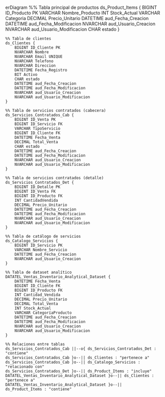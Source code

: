 erDiagram
    %% Tabla principal de productos
    ds_Product_Items {
        BIGINT ID_Producto PK
        VARCHAR Nombre_Producto
        INT Stock_Actual
        VARCHAR Categoria
        DECIMAL Precio_Unitario
        DATETIME aud_Fecha_Creacion
        DATETIME aud_Fecha_Modificacion
        NVARCHAR aud_Usuario_Creacion
        NVARCHAR aud_Usuario_Modificacion
        CHAR estado
    }

    %% Tabla de clientes
    ds_Clientes {
        BIGINT ID_Cliente PK
        NVARCHAR Nombre
        NVARCHAR Email UNIQUE
        NVARCHAR Telefono
        NVARCHAR Direccion
        DATETIME Fecha_Registro
        BIT Activo
        CHAR estado
        DATETIME aud_Fecha_Creacion
        DATETIME aud_Fecha_Modificacion
        NVARCHAR aud_Usuario_Creacion
        NVARCHAR aud_Usuario_Modificacion
    }

    %% Tabla de servicios contratados (cabecera)
    ds_Servicios_Contratados_Cab {
        BIGINT ID_Venta PK
        BIGINT ID_Servicio FK
        VARCHAR TipoServicio
        BIGINT ID_Cliente FK
        DATETIME Fecha_Venta
        DECIMAL Total_Venta
        CHAR estado
        DATETIME aud_Fecha_Creacion
        DATETIME aud_Fecha_Modificacion
        NVARCHAR aud_Usuario_Creacion
        NVARCHAR aud_Usuario_Modificacion
    }

    %% Tabla de servicios contratados (detalle)
    ds_Servicios_Contratados_Det {
        BIGINT ID_Detalle PK
        BIGINT ID_Venta FK
        BIGINT ID_Producto FK
        INT CantidadVendida
        DECIMAL Precio_Unitario
        DATETIME aud_Fecha_Creacion
        DATETIME aud_Fecha_Modificacion
        NVARCHAR aud_Usuario_Creacion
        NVARCHAR aud_Usuario_Modificacion
    }

    %% Tabla de catálogo de servicios
    ds_Catalogo_Servicios {
        BIGINT ID_Servicio PK
        VARCHAR Nombre_Servicio
        DATETIME aud_Fecha_Creacion
        NVARCHAR aud_Usuario_Creacion
    }

    %% Tabla de dataset analítico
    DATATEL_Ventas_Inventario_Analytical_Dataset {
        DATETIME Fecha_Venta
        BIGINT ID_Cliente FK
        BIGINT ID_Producto FK
        INT Cantidad_Vendida
        DECIMAL Precio_Unitario
        DECIMAL Total_Venta
        INT Stock_Actual
        VARCHAR CategoríaProducto
        DATETIME aud_Fecha_Creacion
        DATETIME aud_Fecha_Modificacion
        NVARCHAR aud_Usuario_Creacion
        NVARCHAR aud_Usuario_Modificacion
    }

    %% Relaciones entre tablas
    ds_Servicios_Contratados_Cab ||--o{ ds_Servicios_Contratados_Det : "contiene"
    ds_Servicios_Contratados_Cab }o--|| ds_Clientes : "pertenece a"
    ds_Servicios_Contratados_Cab }o--|| ds_Catalogo_Servicios : "relacionado con"
    ds_Servicios_Contratados_Det }o--|| ds_Product_Items : "incluye"
    DATATEL_Ventas_Inventario_Analytical_Dataset }o--|| ds_Clientes : "pertenece a"
    DATATEL_Ventas_Inventario_Analytical_Dataset }o--|| ds_Product_Items : "contiene"
